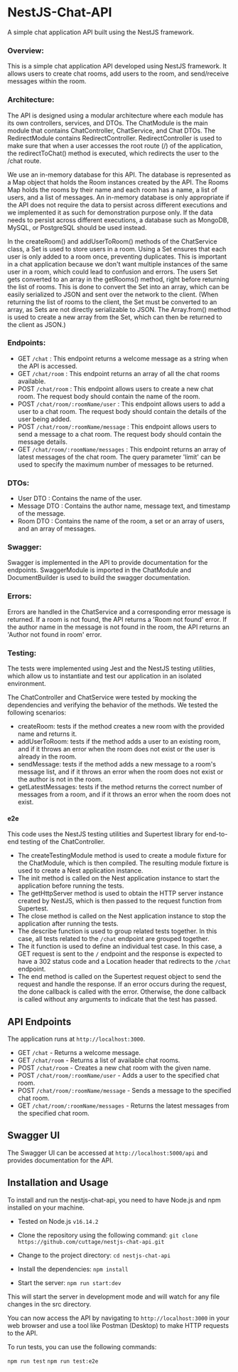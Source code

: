 # NestJS-Chat-API

A simple chat application API built using the NestJS framework.

### Overview:

This is a simple chat application API developed using NestJS framework. It allows users to create chat rooms, add users to the room, and send/receive messages within the room.

### Architecture:

The API is designed using a modular architecture where each module has its own controllers, services, and DTOs. The ChatModule is the main module that contains ChatController, ChatService, and Chat DTOs. The RedirectModule contains RedirectController. RedirectController is used to make sure that when a user accesses the root route (/) of the application, the redirectToChat() method is executed, which redirects the user to the /chat route.

We use an in-memory database for this API. The database is represented as a Map object that holds the Room instances created by the API. The Rooms Map holds the rooms by their name and each room has a name, a list of users, and a list of messages.
An in-memory database is only appropriate if the API does not require the data to persist across different executions and we implemented it as such for demonstration purpose only. If the data needs to persist across different executions, a database such as MongoDB, MySQL, or PostgreSQL should be used instead.

In the createRoom() and addUserToRoom() methods of the ChatService class, a Set is used to store users in a room. Using a Set ensures that each user is only added to a room once, preventing duplicates. This is important in a chat application because we don't want multiple instances of the same user in a room, which could lead to confusion and errors.
The users Set gets converted to an array in the getRooms() method, right before returning the list of rooms. This is done to convert the Set into an array, which can be easily serialized to JSON and sent over the network to the client. (When returning the list of rooms to the client, the Set must be converted to an array, as Sets are not directly serializable to JSON. The Array.from() method is used to create a new array from the Set, which can then be returned to the client as JSON.)

### Endpoints:

- GET `/chat` : This endpoint returns a welcome message as a string when the API is accessed.
- GET `/chat/room` : This endpoint returns an array of all the chat rooms available.
- POST `/chat/room` : This endpoint allows users to create a new chat room. The request body should contain the name of the room.
- POST `/chat/room/:roomName/user` : This endpoint allows users to add a user to a chat room. The request body should contain the details of the user being added.
- POST `/chat/room/:roomName/message` : This endpoint allows users to send a message to a chat room. The request body should contain the message details.
- GET `/chat/room/:roomName/messages` : This endpoint returns an array of latest messages of the chat room. The query parameter 'limit' can be used to specify the maximum number of messages to be returned.

### DTOs:

- User DTO : Contains the name of the user.
- Message DTO : Contains the author name, message text, and timestamp of the message.
- Room DTO : Contains the name of the room, a set or an array of users, and an array of messages.

### Swagger:

Swagger is implemented in the API to provide documentation for the endpoints. SwaggerModule is imported in the ChatModule and DocumentBuilder is used to build the swagger documentation.

### Errors:

Errors are handled in the ChatService and a corresponding error message is returned. If a room is not found, the API returns a 'Room not found' error. If the author name in the message is not found in the room, the API returns an 'Author not found in room' error.

### Testing:

The tests were implemented using Jest and the NestJS testing utilities, which allow us to instantiate and test our application in an isolated environment.

The ChatController and ChatService were tested by mocking the dependencies and verifying the behavior of the methods. We tested the following scenarios:

- createRoom: tests if the method creates a new room with the provided name and returns it.
- addUserToRoom: tests if the method adds a user to an existing room, and if it throws an error when the room does not exist or the user is already in the room.
- sendMessage: tests if the method adds a new message to a room's message list, and if it throws an error when the room does not exist or the author is not in the room.
- getLatestMessages: tests if the method returns the correct number of messages from a room, and if it throws an error when the room does not exist.

#### e2e

This code uses the NestJS testing utilities and Supertest library for end-to-end testing of the ChatController.

- The createTestingModule method is used to create a module fixture for the ChatModule, which is then compiled. The resulting module fixture is used to create a Nest application instance.
- The init method is called on the Nest application instance to start the application before running the tests.
- The getHttpServer method is used to obtain the HTTP server instance created by NestJS, which is then passed to the request function from Supertest.
- The close method is called on the Nest application instance to stop the application after running the tests.
- The describe function is used to group related tests together. In this case, all tests related to the `/chat` endpoint are grouped together.
- The it function is used to define an individual test case. In this case, a GET request is sent to the `/` endpoint and the response is expected to have a 302 status code and a Location header that redirects to the `/chat` endpoint.
- The end method is called on the Supertest request object to send the request and handle the response. If an error occurs during the request, the done callback is called with the error. Otherwise, the done callback is called without any arguments to indicate that the test has passed.

## API Endpoints

The application runs at `http://localhost:3000`.

- GET `/chat` - Returns a welcome message.
- GET `/chat/room` - Returns a list of available chat rooms.
- POST `/chat/room` - Creates a new chat room with the given name.
- POST `/chat/room/:roomName/user` - Adds a user to the specified chat room.
- POST `/chat/room/:roomName/message` - Sends a message to the specified chat room.
- GET `/chat/room/:roomName/messages` - Returns the latest messages from the specified chat room.

## Swagger UI

The Swagger UI can be accessed at `http://localhost:5000/api` and provides documentation for the API.

## Installation and Usage

To install and run the nestjs-chat-api, you need to have Node.js and npm installed on your machine.

- Tested on Node.js `v16.14.2`

- Clone the repository using the following command:
  `git clone https://github.com/cuttage/nestjs-chat-api.git`

- Change to the project directory:
  `cd nestjs-chat-api`

- Install the dependencies:
  `npm install`

- Start the server:
  `npm run start:dev`

This will start the server in development mode and will watch for any file changes in the src directory.

You can now access the API by navigating to `http://localhost:3000` in your web browser and use a tool like Postman (Desktop) to make HTTP requests to the API.

To run tests, you can use the following commands:

`npm run test`
`npm run test:e2e`
